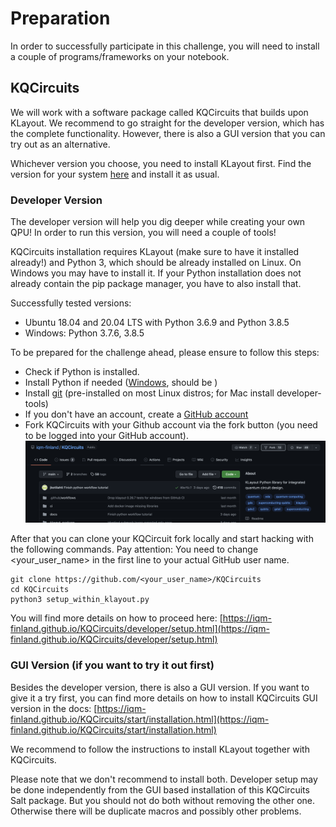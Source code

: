 # Preparation

In order to successfully participate in this challenge, you will need to install a couple of programs/frameworks on your notebook.

## KQCircuits

We will work with a software package called KQCircuits that builds upon KLayout. We recommend to go straight for the developer version, which has the complete functionality. However, there is also a GUI version that you can try out as an alternative.

Whichever version you choose, you need to install KLayout first. Find the version for your system [here](https://www.klayout.de/build.html) and install it as usual.

### Developer Version

The developer version will help you dig deeper while creating your own QPU!
In order to run this version, you will need a couple of tools!

KQCircuits installation requires KLayout (make sure to have it installed already!) and Python 3, which should be already installed on Linux. On Windows you may have to install it. If your Python installation does not already contain the pip package manager, you have to also install that.

Successfully tested versions:

- Ubuntu 18.04 and 20.04 LTS with Python 3.6.9 and Python 3.8.5
- Windows: Python 3.7.6, 3.8.5

To be prepared for the challenge ahead, please ensure to follow this steps:

- Check if Python is installed.
- Install Python if needed ([Windows](https://realpython.com/installing-python/), should be )
- Install [git](https://git-scm.com/) (pre-installed on most Linux distros; for Mac install developer-tools)
- If you don't have an account, create a [GitHub account](https://github.com/)
- Fork KQCircuits with your Github account via the fork button (you need to be logged into your GitHub account).
  ![Use the fork button to fork a repository](screenshot-github.png)

After that you can clone your KQCircuit fork locally and start hacking with the following commands.
Pay attention: You need to change <your_user_name> in the first line to your actual GitHub user name.

```
git clone https://github.com/<your_user_name>/KQCircuits
cd KQCircuits
python3 setup_within_klayout.py
```

You will find more details on how to proceed here: [https://iqm-finland.github.io/KQCircuits/developer/setup.html](https://iqm-finland.github.io/KQCircuits/developer/setup.html)

### GUI Version (if you want to try it out first)

Besides the developer version, there is also a GUI version. If you want to give it a try first, you can find more details on how to install KQCircuits GUI version in the docs:
[https://iqm-finland.github.io/KQCircuits/start/installation.html](https://iqm-finland.github.io/KQCircuits/start/installation.html)

We recommend to follow the instructions to install KLayout together with KQCircuits.

Please note that we don't recommend to install both. Developer setup may be done independently from the GUI based installation of this KQCircuits Salt package. But you should not do both without removing the other one. Otherwise there will be duplicate macros and possibly other problems.
